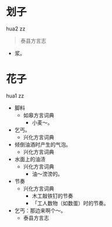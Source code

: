 # 划子
hua2 zz
> 泰县方言志
- 浆。

# 花子
hua1 zz
+ 脚料
  * 如皋方言词典
    - 小麦～。
+ 乞丐。
  * 兴化方言词典
+ 倾倒油酒时产生的气泡。
  * 兴化方言词典
+ 水面上的油渍
  * 兴化方言词典
    - 油～滂滂的。
+ 节奏
  * 兴化方言词典
    - 木工敲铁钉的节奏
    - 「工人数物（如数蛋）时的节奏。
+ 乞丐：那边来啊个～。
  * 泰县方言志
